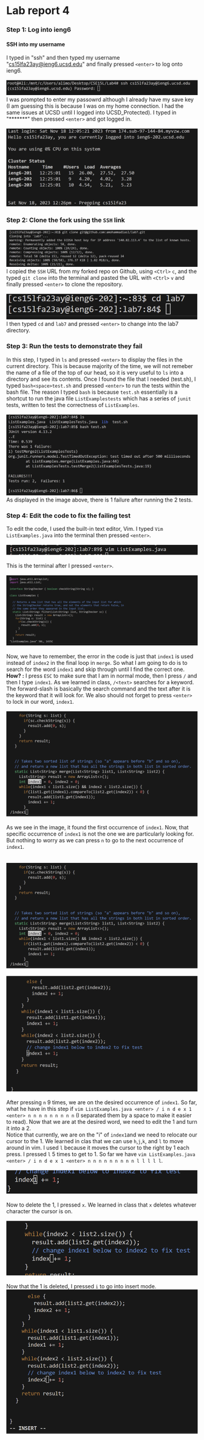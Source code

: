 # Lab report 4
### Step 1: Log into ieng6
#### SSH into my username
I typed in "ssh" and then typed my username "cs15lfa23ay@ieng6.ucsd.edu" and finally pressed `<enter>` to log onto ieng6. <br>
<br>
![image](IMG1.png) 
<br>
I was prompted to enter my passowrd although I already have my save key (I am guessing this is because I was on my home connection. I had the same issues at UCSD until I logged into UCSD_Protected). I typed in "*******" then pressed `<enter>` and got logged in. <br>
<br>
![Image](IMG2.png) 
<br>
### Step 2: Clone the fork using the `SSH` link <br>
![image](IMG3.png) 
<br>
I copied the `SSH` URL from my forked repo on Github, using `<Ctrl>` `c`, and the typed `git clone` into the terminal and pasted the URL with `<Ctrl>` `v` and finally pressed `<enter>` to clone the repository.
<br>
<br>
![Image](IMG4.png)
<br>
I then typed `cd` and `lab7` and pressed `<enter>` to change into the lab7 directory.
<br>
### Step 3: Run the tests to demonstrate they fail
In this step, I typed in `ls` and pressed `<enter>` to display the files in the current directory. This is because majority of the time, we will not remeber the name of a file of the top of our head, so it is very useful to `ls` into a directory and see its contents. Once I found the file that I needed (test.sh), I typed `bash<space>test.sh` and pressed `<enter>` to run the tests within the bash file. The reason I typed `bash` is because `test.sh` essentially is a shortcut to run the java file `ListExamplestests` which has a series of `junit` tests, written to test the correctness of `ListExamples`. <br>
<br>
![Image](IMG5A.png)
<br>
As displayed in the image above, there is 1 failure after running the 2 tests. 
### Step 4: Edit the code to fix the failing test
To edit the code, I used the built-in text editor, Vim. I typed `Vim ListExamples.java` into the terminal then pressed `<enter>`.
<br> <br>
![Image](IMG6.png)
<br> <br>
This is the terminal after I pressed `<enter>`.
<br> <br>
![image](IMG7.png)
<br><br>
Now, we have to remember, the error in the code is just that `index1` is used instead of `index2` in the final loop in `merge`. So what I am going to do is to search for the word `index1` and skip through until I find the correct one. <br>
**How? :** I press `ESC` to make sure that I am in normal mode, then I press `/` and then I type `index1`. As we learned in class, `/<text>` searches for a keyword. The forward-slash is basically the search command and the text after it is the keyword that it will look for. We also should not forget to press `<enter>` to lock in our word, `index1`. 
<br><br>
![image](IMG8.png) 
<br><br>
As we see in the image, it found the first occurrence of `index1`. Now, that specific occurrence of `index1` is not the one we are particularly looking for. But nothing to worry as we can press `n` to go to the next occurrence of `index1`.  
<br><br>
![image](IMG9.png)
<br><br>
![image](IMG10.png)
<br><br>
After pressing `n` 9 times, we are on the desired occurrence of `index1`. So far, what he have in this step if `vim ListExamples.java <enter> / i n d e x 1 <enter> n n n n n n n n n` (I separated them by a space to make it easier to read). Now that we are at the desired word, we need to edit the 1 and turn it into a 2. <br>
Notice that currently, we are on the "i" of `index1`and we need to relocate our cursor to the 1. We learned in clas that we can use `h`,`j`,`k`, and `l` to move around in vim. I used `l` because it moves the cursor to the right by 1 each press. I pressed `l` 5 times to get to 1. So far we have `vim ListExamples.java <enter> / i n d e x 1 <enter> n n n n n n n n n l l l l l`.
<br><br>
![image](IMG11.png)
<br><br>
Now to delete the 1, I pressed `x`. We learned in class that `x` deletes whatever character the cursor is on.
<br><br>
![image](IMG12.png)
<br><br> 
Now that the 1 is deleted, I pressed `i` to go into insert mode.
![image](IMG13.png)
